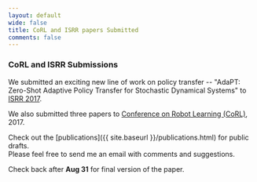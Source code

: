 ```yaml
---
layout: default
wide: false
title: CoRL and ISRR papers Submitted
comments: false
---
```


### **CoRL and ISRR Submissions**

We submitted an exciting new line of work on policy transfer --  "AdaPT: Zero-Shot Adaptive Policy Transfer for Stochastic Dynamical Systems" to [ISRR 2017](https://parasol.tamu.edu/isrr/isrr2017/). 

We also submitted three papers to [Conference on Robot Learning (CoRL)](www.robot-learning.org), 2017.

Check out the [publications]({{ site.baseurl }}/publications.html) for public drafts.  
Please feel free to send me an email with comments and suggestions. 

Check back after **Aug 31** for final version of the paper. 
